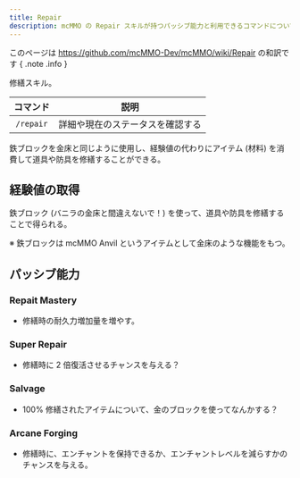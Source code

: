```yaml
---
title: Repair
description: mcMMO の Repair スキルが持つパッシブ能力と利用できるコマンドについて解説します
---
```


このページは <https://github.com/mcMMO-Dev/mcMMO/wiki/Repair> の和訳です
{ .note .info }

修繕スキル。

|コマンド|説明|
|:------:|:--:|
|`/repair`|詳細や現在のステータスを確認する|

鉄ブロックを金床と同じように使用し、経験値の代わりにアイテム (材料) を消費して道具や防具を修繕することができる。

## 経験値の取得

鉄ブロック (バニラの金床と間違えないで！) を使って、道具や防具を修繕することで得られる。

※ 鉄ブロックは mcMMO Anvil というアイテムとして金床のような機能をもつ。

## パッシブ能力

### Repait Mastery
  * 修繕時の耐久力増加量を増やす。

### Super Repair
  * 修繕時に 2 倍復活させるチャンスを与える？

### Salvage
  * 100% 修繕されたアイテムについて、金のブロックを使ってなんかする？

### Arcane Forging
  * 修繕時に、エンチャントを保持できるか、エンチャントレベルを減らすかのチャンスを与える。

